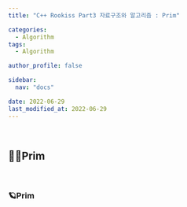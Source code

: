 ```yaml
---
title: "C++ Rookiss Part3 자료구조와 알고리즘 : Prim"

categories:
  - Algorithm
tags:
  - Algorithm

author_profile: false

sidebar:
  nav: "docs"

date: 2022-06-29
last_modified_at: 2022-06-29
---
```


<br>

## 🙇‍♀️Prim

<br>


### 🪐Prim